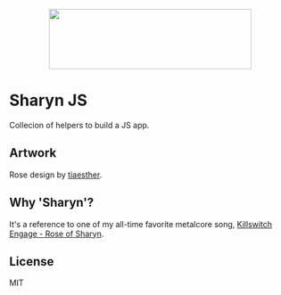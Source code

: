 <p align="center">
  <img src="https://user-images.githubusercontent.com/40995577/42486668-f217a99c-8405-11e8-9f89-8bf3b28dca44.png" width="363" height="108">
</p>

# Sharyn JS

Collecion of helpers to build a JS app.

## Artwork

Rose design by [tiaesther](https://pngtree.com/tiaesther_4360?type=1).

## Why 'Sharyn'?

It's a reference to one of my all-time favorite metalcore song, [Killswitch Engage - Rose of Sharyn](https://www.youtube.com/watch?v=PgMsACFMIq8).

## License

MIT
